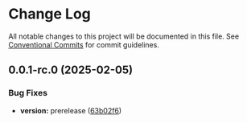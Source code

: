 # Change Log

All notable changes to this project will be documented in this file. See [Conventional Commits](https://conventionalcommits.org) for commit guidelines.

## 0.0.1-rc.0 (2025-02-05)

### Bug Fixes

- **version:** prerelease ([63b02f6](https://github.com/lucafoscili/lf-widgets/commit/63b02f65e09124952dccddb8ee07d7ef9da023ad))
